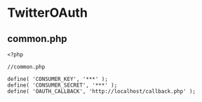 # TwitterOAuth
## common.php
```
<?php

//common.php

define( 'CONSUMER_KEY', '***' );
define( 'CONSUMER_SECRET', '***' );
define( 'OAUTH_CALLBACK', 'http://localhost/callback.php' );
```
